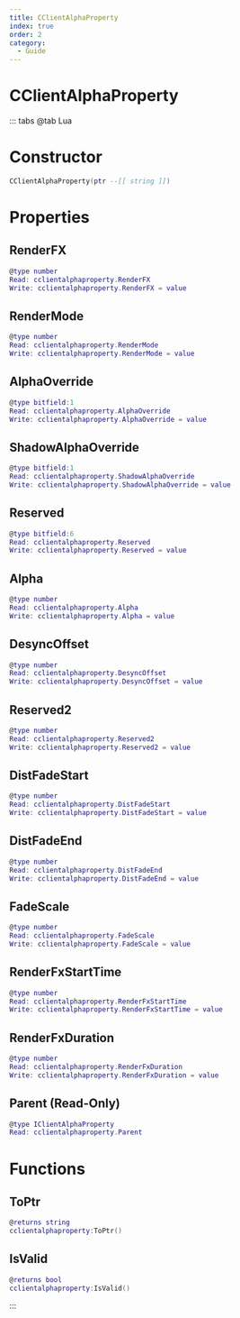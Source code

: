 ```yaml
---
title: CClientAlphaProperty
index: true
order: 2
category:
  - Guide
---
```


# CClientAlphaProperty

::: tabs
@tab Lua
# Constructor
```lua
CClientAlphaProperty(ptr --[[ string ]])
```
# Properties
## RenderFX 
```lua
@type number
Read: cclientalphaproperty.RenderFX
Write: cclientalphaproperty.RenderFX = value
```
## RenderMode 
```lua
@type number
Read: cclientalphaproperty.RenderMode
Write: cclientalphaproperty.RenderMode = value
```
## AlphaOverride 
```lua
@type bitfield:1
Read: cclientalphaproperty.AlphaOverride
Write: cclientalphaproperty.AlphaOverride = value
```
## ShadowAlphaOverride 
```lua
@type bitfield:1
Read: cclientalphaproperty.ShadowAlphaOverride
Write: cclientalphaproperty.ShadowAlphaOverride = value
```
## Reserved 
```lua
@type bitfield:6
Read: cclientalphaproperty.Reserved
Write: cclientalphaproperty.Reserved = value
```
## Alpha 
```lua
@type number
Read: cclientalphaproperty.Alpha
Write: cclientalphaproperty.Alpha = value
```
## DesyncOffset 
```lua
@type number
Read: cclientalphaproperty.DesyncOffset
Write: cclientalphaproperty.DesyncOffset = value
```
## Reserved2 
```lua
@type number
Read: cclientalphaproperty.Reserved2
Write: cclientalphaproperty.Reserved2 = value
```
## DistFadeStart 
```lua
@type number
Read: cclientalphaproperty.DistFadeStart
Write: cclientalphaproperty.DistFadeStart = value
```
## DistFadeEnd 
```lua
@type number
Read: cclientalphaproperty.DistFadeEnd
Write: cclientalphaproperty.DistFadeEnd = value
```
## FadeScale 
```lua
@type number
Read: cclientalphaproperty.FadeScale
Write: cclientalphaproperty.FadeScale = value
```
## RenderFxStartTime 
```lua
@type number
Read: cclientalphaproperty.RenderFxStartTime
Write: cclientalphaproperty.RenderFxStartTime = value
```
## RenderFxDuration 
```lua
@type number
Read: cclientalphaproperty.RenderFxDuration
Write: cclientalphaproperty.RenderFxDuration = value
```
## Parent (Read-Only)
```lua
@type IClientAlphaProperty
Read: cclientalphaproperty.Parent
```
# Functions
## ToPtr
```lua
@returns string
cclientalphaproperty:ToPtr()
```
## IsValid
```lua
@returns bool
cclientalphaproperty:IsValid()
```

:::
